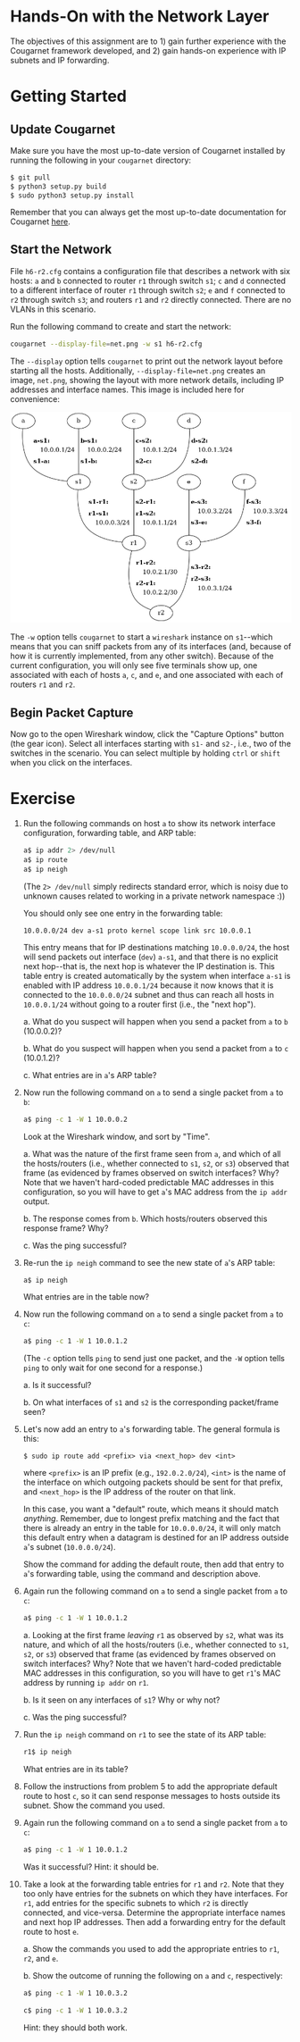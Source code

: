 # Hands-On with the Network Layer

The objectives of this assignment are to 1) gain further experience with the
Cougarnet framework developed, and 2) gain hands-on experience with IP subnets
and IP forwarding.


# Getting Started

 
## Update Cougarnet

Make sure you have the most up-to-date version of Cougarnet installed by
running the following in your `cougarnet` directory:

```
$ git pull
$ python3 setup.py build
$ sudo python3 setup.py install
```

Remember that you can always get the most up-to-date documentation for
Cougarnet [here](https://github.com/cdeccio/cougarnet/blob/main/README.md).


## Start the Network

File `h6-r2.cfg` contains a configuration file that describes a network with
six hosts: `a` and `b` connected to router `r1` through switch `s1`; `c` and
`d` connected to a different interface of router `r1` through switch `s2`; `e`
and `f` connected to `r2` through switch `s3`; and routers `r1` and `r2`
directly connected.  There are no VLANs in this scenario.

Run the following command to create and start the network:

```bash
cougarnet --display-file=net.png -w s1 h6-r2.cfg
```

The `--display` option tells `cougarnet` to print out the network layout before
starting all the hosts.  Additionally, `--display-file=net.png` creates an
image, `net.png`, showing the layout with more network details, including IP
addresses and interface names.  This image is included here for convenience:

![h6-s2.cfg](h6-r2.png)

The `-w` option tells `cougarnet` to start a
`wireshark` instance on `s1`--which means that you can sniff packets from any
of its interfaces (and, because of how it is currently implemented, from any
other switch).  Because of the current configuration, you will only see five
terminals show up, one associated with each of hosts `a`, `c`, and `e`, and one
associated with each of routers `r1` and `r2`.


## Begin Packet Capture
Now go to the open Wireshark window, click the "Capture Options" button (the
gear icon).  Select all interfaces starting with `s1-` and `s2-`, i.e., two of
the switches in the scenario. You can select multiple by holding `ctrl` or
`shift` when you click on the interfaces.


# Exercise

 1. Run the following commands on host `a` to show its network interface
    configuration, forwarding table, and ARP table:

    ```bash
    a$ ip addr 2> /dev/null
    a$ ip route
    a$ ip neigh
    ```

    (The `2> /dev/null` simply redirects standard error, which is noisy due to
    unknown causes related to working in a private network namespace :))

    You should only see one entry in the forwarding table:
    ```
    10.0.0.0/24 dev a-s1 proto kernel scope link src 10.0.0.1 
    ```

    This entry means that for IP destinations matching `10.0.0.0/24`,
    the host will send packets out interface (`dev`) `a-s1`, and that there is
    no explicit next hop--that is, the next hop is whatever the IP
    destination is.  This table entry is created automatically by the system
    when interface `a-s1` is enabled with IP address `10.0.0.1/24` because it
    now knows that it is connected to the `10.0.0.0/24` subnet and thus can
    reach all hosts in `10.0.0.1/24` without going to a router first (i.e., the
    "next hop").

    a. What do you suspect will happen when you send a packet from `a` to `b`
       (10.0.0.2)?

    b. What do you suspect will happen when you send a packet from `a` to `c`
       (10.0.1.2)?

    c. What entries are in `a`'s ARP table?


 2. Now run the following command on `a` to send a single packet from `a` to
    `b`:

    ```bash
    a$ ping -c 1 -W 1 10.0.0.2
    ```

    Look at the Wireshark window, and sort by "Time".
   
    a. What was the nature of the first frame seen from `a`, and which
       of all the hosts/routers (i.e., whether connected to `s1`, `s2`, or
       `s3`) observed that frame (as evidenced by frames observed on switch
       interfaces?  Why?  Note that we haven't hard-coded predictable MAC
       addresses in this configuration, so you will have to get `a`'s MAC
       address from the `ip addr` output.

    b. The response comes from `b`.  Which hosts/routers observed this response
       frame?  Why?

    c. Was the ping successful?


 3. Re-run the `ip neigh` command to see the new state of `a`'s ARP table:

    ```bash
    a$ ip neigh
    ```

    What entries are in the table now?


 4. Now run the following command on `a` to send a single packet from `a` to
    `c`:
   
    ```bash
    a$ ping -c 1 -W 1 10.0.1.2
    ```

    (The `-c` option tells `ping` to send just one packet, and the `-W` option
    tells `ping` to only wait for one second for a response.)

    a. Is it successful?

    b. On what interfaces of `s1` and `s2` is the corresponding packet/frame
       seen?

 5. Let's now add an entry to `a`'s forwarding table.  The general formula is
    this:

    ```
    $ sudo ip route add <prefix> via <next_hop> dev <int>
    ```
    
    where `<prefix>` is an IP prefix (e.g., `192.0.2.0/24`), `<int>` is the
    name of the interface on which outgoing packets should be sent for that
    prefix, and `<next_hop>` is the IP address of the router on that link.

    In this case, you want a "default" route, which means it should match
    *anything*.  Remember, due to longest prefix matching and the fact that
    there is already an entry in the table for `10.0.0.0/24`, it will only
    match this default entry when a datagram is destined for an IP address
    outside `a`'s subnet (`10.0.0.0/24`).

    Show the command for adding the default route, then add that entry to `a`'s
    forwarding table, using the command and description above.

 6. Again run the following command on `a` to send a single packet from `a` to
    `c`:
   
    ```bash
    a$ ping -c 1 -W 1 10.0.1.2
    ```

    a. Looking at the first frame *leaving* `r1` as observed by `s2`, what was
       its nature, and which of all the hosts/routers (i.e., whether connected
       to `s1`, `s2`, or `s3`) observed that frame (as evidenced by frames
       observed on switch interfaces?  Why?  Note that we haven't hard-coded
       predictable MAC addresses in this configuration, so you will have to get
       `r1`'s MAC address by running `ip addr` on `r1`.

    b. Is it seen on any interfaces of `s1`?  Why or why not?

    c. Was the ping successful?

 7. Run the `ip neigh` command on `r1` to see the state of its ARP table:

    ```bash
    r1$ ip neigh
    ```

    What entries are in its table?


 8. Follow the instructions from problem 5 to add the appropriate default route
    to host `c`, so it can send response messages to hosts outside its subnet.
    Show the command you used.


 9. Again run the following command on `a` to send a single packet from `a` to
    `c`:
   
    ```bash
    a$ ping -c 1 -W 1 10.0.1.2
    ```

    Was it successful?  Hint: it should be.

 10. Take a look at the forwarding table entries for `r1` and `r2`.  Note that
     they too only have entries for the subnets on which they have interfaces.
     For `r1`, add entries for the specific subnets to which `r2` is directly
     connected, and vice-versa.  Determine the appropriate interface names and
     next hop IP addresses.  Then add a forwarding entry for the default route
     to host `e`.

     a. Show the commands you used to add the appropriate entries to `r1`,
        `r2`, and `e`.

     b. Show the outcome of running the following on `a` and `c`, respectively:

        ```bash
        a$ ping -c 1 -W 1 10.0.3.2
        ```

        ```bash
        c$ ping -c 1 -W 1 10.0.3.2
        ```

        Hint: they should both work.
